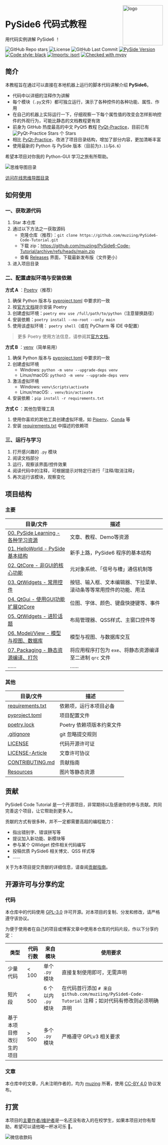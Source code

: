 <img src="./Resources/Icons/Qt_for_Python_128px.png" alt="logo" height="128" align="right" />

# PySide6 代码式教程

用代码实例讲解 PySide6 ！

![GitHub Repo stars](https://img.shields.io/github/stars/muziing/PySide6-Code-Tutorial)
![License](https://img.shields.io/github/license/muziing/PySide6-Code-Tutorial)
![GitHub Last Commit](https://img.shields.io/github/last-commit/muziing/PySide6-Code-Tutorial)
[![PySide Version](https://img.shields.io/badge/PySide-6.6-blue)](https://doc.qt.io/qtforpython/index.html)
[![Code style: black](https://img.shields.io/badge/code%20style-black-000000.svg)](https://github.com/psf/black)
[![Imports: isort](https://img.shields.io/badge/%20imports-isort-%231674b1?style=flat&labelColor=ef8336)](https://pycqa.github.io/isort/)
[![Checked with mypy](https://www.mypy-lang.org/static/mypy_badge.svg)](https://mypy-lang.org/)

## 简介

本教程旨在通过可以直接在本地机器上运行的脚本代码讲解介绍 **PySide6**。

- 代码中以详细的注释作为讲解
- 每个模块（`.py`文件）都可独立运行，演示了各种控件的各种功能、属性、作用
- 在自己的机器上实际运行一下，仔细观察一下每个属性值的改变会怎样影响控件的外观行为，可能比静态的文档教程更有效
- 前身为 GitHub 热度最高的中文 PyQt5 教程 [PyQt-Practice](https://github.com/muziing/PyQt_practice)，目前已有 ![PyQt-Practice Stars](https://img.shields.io/github/stars/muziing/PyQt_practice.svg) 个 Stars
- 相比 [PyQt-Practice](https://github.com/muziing/PyQt_practice)，改进了项目目录结构，增加了部分内容，更加清晰丰富
- 使用最新的 Python 与 PySide 版本（目前为`3.11`与`6.6`）

希望本项目对你我的 Python-GUI 学习之旅有所帮助。

![思维导图目录](./Resources/Images/TOC-MindMap.png)

[访问在线思维导图目录](https://www.processon.com/view/link/63034ce01efad47d1247911e)

## 如何使用

### 一、获取源代码

1. Star 本仓库
2. 通过以下方法之一获取源码
   - 克隆仓库（推荐）：`git clone https://github.com/muziing/PySide6-Code-Tutorial.git`
   - 下载 zip：<https://github.com/muziing/PySide6-Code-Tutorial/archive/refs/heads/main.zip>
   - 查看 [Releases](https://github.com/muziing/PySide6-Code-Tutorial/releases) 界面，下载最新发布版（文件更小）
3. 进入项目目录

### 二、配置虚拟环境与安装依赖

**方式 A** ：[Poetry](https://python-poetry.org/)（推荐）

1. 确保 Python 版本与 [pyproject.toml](./pyproject.toml) 中要求的一致
2. 按[官方文档](https://python-poetry.org/docs/#installation)提示安装 Poetry
3. 创建虚拟环境：`poetry env use /full/path/to/python`（注意替换路径）
4. 安装依赖：`poetry install --no-root --only main`
5. 使用该虚拟环境： `poetry shell`（或在 PyCharm 等 IDE 中配置）

> 更多 Poetry 使用方法信息，请参阅其[官方文档](https://python-poetry.org/docs/)。

**方式 B** ：[venv](https://docs.python.org/zh-cn/3/library/venv.html)（简单易用）

1. 确保 Python 版本与 [pyproject.toml](./pyproject.toml) 中要求的一致
2. 创建虚拟环境
   - Windows: `python -m venv --upgrade-deps venv`
   - Linux/macOS: `python3 -m venv --upgrade-deps venv`
3. 激活虚拟环境
   - Windows: `venv\Scripts\activate`
   - Linux/macOS: `. venv/bin/activate`
4. 安装依赖：`pip install -r requirements.txt`

**方式 C** ：其他包管理工具

1. 使用你喜欢的其他工具创建虚拟环境，如 [Pipenv](https://pipenv.pypa.io/)、[Conda](https://www.anaconda.com/) 等
2. 安装 [requirements.txt](./requirements.txt) 中描述的依赖项

### 三、运行与学习

1. 打开感兴趣的 `.py` 模块
2. 阅读文档部分
3. 运行，观察该界面/控件效果
4. 阅读代码中的注释，可根据提示对特定行进行「注释/取消注释」
5. 再次运行该模块，观察变化

## 项目结构

### 主要

| 目录/文件                                                           | 描述                                  |
|-----------------------------------------------------------------|-------------------------------------|
| [00. PySide Learning - 各种学习资源](./00-PySideLearning-文章教程Demo等资源) | 文章、教程、Demo等资源                       |
| [01. HelloWorld - PySide 基本结构](./01-HelloWorld-基本结构)            | 新手上路，PySide6 程序的基本结构                |
| [02. QtCore - 非GUI的核心功能](./02-QtCore-非GUI的核心功能)                 | 元对象系统、「信号与槽」通信机制等                   |
| [03. QtWidgets - 常用控件](./03-QtWidgets-常用控件)                     | 按钮、输入框、文本编辑器、下拉菜单、滚动条等等常用控件的功能、用法   |
| [04. QtGui - 使用GUI功能扩展QtCore](./04-QtGui-使用GUI功能扩展QtCore)       | 位图、字体、颜色、键盘快捷键等、事件                  |
| [05. QtWidgets - 进阶话题](./05-QtWidgets-进阶话题)                     | 布局管理器、QSS样式、主窗口控件等                  |
| [06. Model/View - 模型与视图、数据库](./06-ModelView-模型与视图、数据库)          | 模型与视图、与数据库交互                        |
| [07. Packaging - 静态资源编译、打包](./07-Packaging-资源管理与打包)             | 将应用程序打包为 `exe`、将静态资源编译至二进制 `qrc` 文件 |
| ……                                                              | ……                                  |

### 其他

| 目录/文件                                          | 描述                |
|------------------------------------------------|-------------------|
| [requirements.txt](./requirements.txt)         | 依赖项，运行本项目必备       |
| [pyproject.toml](./pyproject.toml)             | 项目配置文件            |
| [poetry.lock](./poetry.lock)                   | Poetry 依赖项版本约束文件  |
| [.gitignore](./.gitignore)                     | git 忽略提交规则        |
| [LICENSE](./LICENSE)                           | 代码开源许可证           |
| [LICENSE-Article](./LICENSE-Article)           | 文章许可协议            |
| [CONTRIBUTING.md](.github/CONTRIBUTING.md)     | 贡献指南              |
| [Resources](./Resources)                       | 图片等静态资源           |

## 贡献

PySide6 Code Tutorial 是一个开源项目，非常期待以及感谢你的参与贡献。共同完善这个项目，让它帮助到更多人。

贡献的方式有很多种，并不一定都需要高超的编程能力：

- 指出错别字、错误拼写等
- 提议加入新功能、新模块等
- 参与某个 QWidget 控件相关代码编写
- 投稿优质 PySide6 相关博文、QSS 样式等
- ……

关于为本项目提交贡献的详细信息，请查阅[贡献指南](.github/CONTRIBUTING.md)。

## 开源许可与分享约定

### 代码

本仓库中的代码使用 [GPL-3.0](https://www.gnu.org/licenses/gpl-3.0.en.html) 许可开源。对本项目的复制、分发和修改，请严格遵守该协议。

为便于使用者在自己的项目或博客文章中使用本仓库的代码片段，作以下分享约定：

| 类型           | 代码行数   | 来自模块           | 使用要求                                                                      |
|--------------|--------|----------------|---------------------------------------------------------------------------|
| 少量代码         | < 100  | 单个 `.py` 模块    | 直接复制使用即可，无需声明                                                             |
| 短片段          | < 500  | 6 个以内 `.py` 模块 | 在代码首行添加 `# 来自 github.com/muziing/PySide6-Code-Tutorial` 注释；如对代码有修改则必须明确声明 |
| 基于本项目修改衍生的项目 | \> 500 | 多个 `.py` 模块    | 严格遵守 GPLv3 相关要求                                                           |

### 文章

本仓库中的文章，凡未注明作者的，均为 [muzing](https://github.com/muziing) 所著，使用 [CC-BY 4.0](https://creativecommons.org/licenses/by/4.0/) 协议发布。

## 打赏

本项目的[主要作者/维护者](https://muzing.top/about/)是一名还没有收入的在校学生，如果本项目对你有帮助，希望可以请他喝一杯冰可乐 :beer:。

![微信收款码](./Resources/Images/muzing-WeChat-Collection.png)
